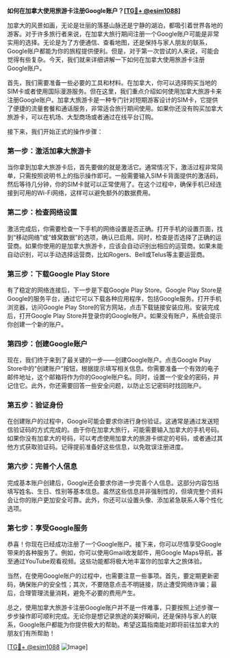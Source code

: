 **如何在加拿大使用旅游卡注册Google账户？[[TG💪+ @esim1088](https://t.me/s/esim1088)]**

加拿大的风景如画，无论是壮丽的落基山脉还是宁静的湖泊，都吸引着世界各地的游客。对于许多旅行者来说，在加拿大旅行期间注册一个Google账户可能是非常实用的选择。无论是为了方便通信、查看地图，还是保持与家人朋友的联系，Google账户都能为你的旅程提供便利。但是，对于第一次尝试的人来说，可能会觉得有些复杂。今天，我们就来详细讲解一下如何在加拿大使用旅游卡注册Google账户。

首先，我们需要准备一些必要的工具和材料。在加拿大，你可以选择购买当地的SIM卡或者使用国际漫游服务。但在这里，我们重点介绍如何使用加拿大旅游卡来注册Google账户。加拿大旅游卡是一种专门针对短期游客设计的SIM卡，它提供了便捷的流量套餐和通话服务，非常适合旅行期间使用。如果你还没有购买加拿大旅游卡，可以在机场、大型商场或者通过在线平台订购。

接下来，我们开始正式的操作步骤：

### **第一步：激活加拿大旅游卡**

当你拿到加拿大旅游卡后，首先要做的就是激活它。通常情况下，激活过程非常简单，只需按照说明书上的指示操作即可。一般需要输入SIM卡背面提供的激活码，然后等待几分钟，你的SIM卡就可以正常使用了。在这个过程中，确保手机已经连接到可用的Wi-Fi网络，这样可以避免额外的数据费用。

### **第二步：检查网络设置**

激活完成后，你需要检查一下手机的网络设置是否正确。打开手机的设置页面，找到“移动网络”或“蜂窝数据”的选项，确认已启用。同时，检查是否选择了正确的运营商。如果你使用的是加拿大旅游卡，应该会自动识别出相应的运营商。如果未能自动识别，可以手动选择运营商，比如Rogers、Bell或Telus等主要运营商。

### **第三步：下载Google Play Store**

有了稳定的网络连接后，下一步是下载Google Play Store。Google Play Store是Google的服务平台，通过它可以下载各种应用程序，包括Google服务。打开手机浏览器，访问Google Play Store的官方网站，点击下载链接安装应用。安装完成后，打开Google Play Store并登录你的Google账户。如果没有账户，系统会提示你创建一个新的账户。

### **第四步：创建Google账户**

现在，我们终于来到了最关键的一步——创建Google账户。点击Google Play Store中的“创建账户”按钮，根据提示填写相关信息。你需要准备一个有效的电子邮件地址，这个邮箱将作为你的Google账户名。同时，设置一个安全的密码，并记住它。此外，你还需要回答一些安全问题，以防止忘记密码时找回账户。

### **第五步：验证身份**

在创建账户的过程中，Google可能会要求你进行身份验证。这通常是通过发送短信验证码的方式完成的。由于你在加拿大旅行，可能需要输入加拿大的手机号码。如果你没有加拿大的号码，可以考虑使用加拿大的旅游卡绑定的号码，或者通过其他方式获取验证码。记得提前准备好这些信息，以免耽误注册进度。

### **第六步：完善个人信息**

完成基本账户创建后，Google还会要求你进一步完善个人信息。这部分内容包括填写姓名、生日、性别等基本信息。虽然这些信息并非强制性的，但填完整个资料会让你的账户更加安全可靠。此外，你还可以设置头像、添加紧急联系人等个性化选项。

### **第七步：享受Google服务**

恭喜！你现在已经成功注册了一个Google账户。接下来，你可以尽情享受Google带来的各种服务了。例如，你可以使用Gmail收发邮件，用Google Maps导航，甚至通过YouTube观看视频。这些功能都将极大地丰富你的加拿大之旅体验。

当然，在使用Google账户的过程中，也需要注意一些事项。首先，要定期更新密码，确保账户的安全性；其次，不要随意点击不明链接，防止遭受网络诈骗；最后，合理管理流量消耗，避免不必要的费用产生。

总之，使用加拿大旅游卡注册Google账户并不是一件难事，只要按照上述步骤一步步操作即可顺利完成。无论你是想记录旅途的美好瞬间，还是保持与家人的联系，Google账户都能为你提供极大的帮助。希望这篇指南能对即将前往加拿大的朋友们有所帮助！

[[TG💪+ @esim1088](https://t.me/s/esim1088) ![Image](https://i.postimg.cc/4NQfJmqS/Snipaste-2025-05-13-00-14-12.png)]